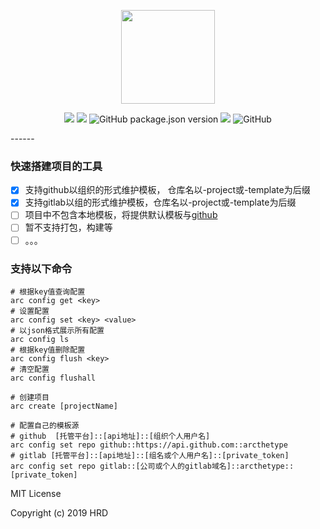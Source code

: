 <p align="center">
  <img src="https://avatars1.githubusercontent.com/u/57614327?s=200&v=4" width="150" height="150"/></p>
<p align="center">
  <img src="https://www.travis-ci.org/arcthetype/arc-cli.svg?branch=master" />
  <img src="https://scrutinizer-ci.com/g/arcthetype/arc-cli/badges/quality-score.png?b=master" />
  <img alt="GitHub package.json version" src="https://img.shields.io/github/package-json/v/arcthetype/arc-cli" />
  <img src="https://img.shields.io/badge/node-%3E%3D7.6.0-brightgreen" />
  <img alt="GitHub" src="https://img.shields.io/github/license/arcthetype/arc-cli" />
</p>
------

### 快速搭建项目的工具

- [x] 支持github以组织的形式维护模板， 仓库名以-project或-template为后缀
- [x] 支持gitlab以组的形式维护模板，仓库名以-project或-template为后缀
- [ ] 项目中不包含本地模板，将提供默认模板与[github](https://github.com/arcthetype)
- [ ] 暂不支持打包，构建等
- [ ] 。。。

### 支持以下命令

```shell
# 根据key值查询配置
arc config get <key>
# 设置配置
arc config set <key> <value>
# 以json格式展示所有配置
arc config ls
# 根据key值删除配置
arc config flush <key>
# 清空配置
arc config flushall

# 创建项目
arc create [projectName]

# 配置自己的模板源
# github  [托管平台]::[api地址]::[组织个人用户名]
arc config set repo github::https://api.github.com::arcthetype
# gitlab [托管平台]::[api地址]::[组名或个人用户名]::[private_token]
arc config set repo gitlab::[公司或个人的gitlab域名]::arcthetype::[private_token]
```



MIT License

Copyright (c) 2019 HRD